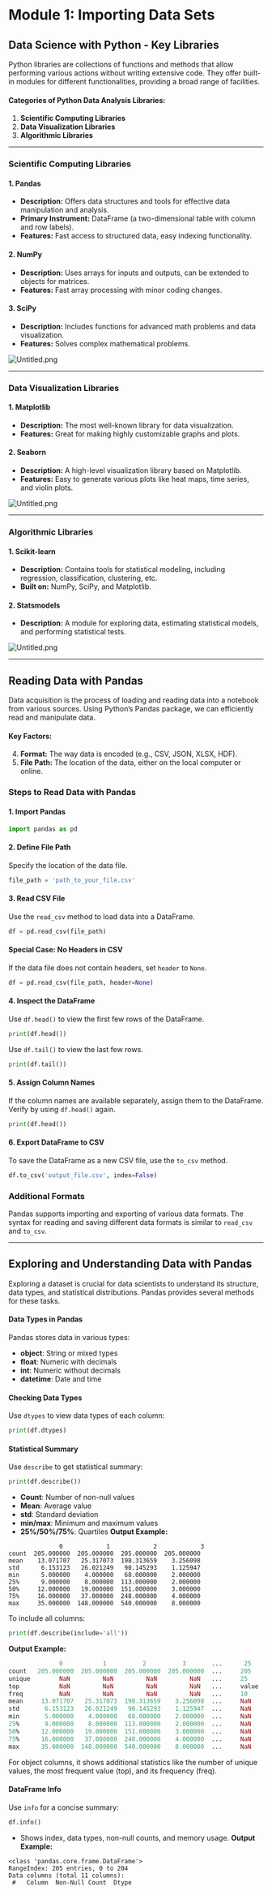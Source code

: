 

# Module 1: Importing Data Sets
## Data Science with Python - Key Libraries
Python libraries are collections of functions and methods that allow performing various actions without writing extensive code. They offer built-in modules for different functionalities, providing a broad range of facilities.
#### Categories of Python Data Analysis Libraries:
1. **Scientific Computing Libraries**
2. **Data Visualization Libraries**
3. **Algorithmic Libraries**

___
### Scientific Computing Libraries
#### 1. **Pandas**
- **Description:** Offers data structures and tools for effective data manipulation and analysis.
- **Primary Instrument:** DataFrame (a two-dimensional table with column and row labels).
- **Features:** Fast access to structured data, easy indexing functionality.
#### 2. **NumPy**
- **Description:** Uses arrays for inputs and outputs, can be extended to objects for matrices.
- **Features:** Fast array processing with minor coding changes.
#### 3. **SciPy**
- **Description:** Includes functions for advanced math problems and data visualization.
- **Features:** Solves complex mathematical problems.

![Untitled.png](https://prod-files-secure.s3.us-west-2.amazonaws.com/03e82b26-cccb-4906-bb56-adabcbdc0655/997ac361-58a8-4f04-bb0f-79fea4baa761/Untitled.png?X-Amz-Algorithm=AWS4-HMAC-SHA256&X-Amz-Content-Sha256=UNSIGNED-PAYLOAD&X-Amz-Credential=ASIAZI2LB4663I64GRKW%2F20250129%2Fus-west-2%2Fs3%2Faws4_request&X-Amz-Date=20250129T171303Z&X-Amz-Expires=3600&X-Amz-Security-Token=IQoJb3JpZ2luX2VjEIn%2F%2F%2F%2F%2F%2F%2F%2F%2F%2FwEaCXVzLXdlc3QtMiJIMEYCIQD6ut7enLWjyIBKBYX05PeMvoNBT0nQte8XvLF7yf%2FBOAIhAJExPMxENEJyzfLiwJyOPV8Czd%2BMbaGvUX9SY3HjUIvuKogECJL%2F%2F%2F%2F%2F%2F%2F%2F%2F%2FwEQABoMNjM3NDIzMTgzODA1Igw%2B%2BXpxSd5GJjkpy8sq3AMyI5RE3isjvKONvS2P0epPMkmiy%2BKEmIqbQobDu9fvD4GZrgjPY5ZM7RHDpzmg594MJ0UU%2FVMVl%2Fkyt1olalqqadUNhbUMW3MAgbZB6rhcuUhPIy1a4tQjEYpYqnDZQ8vg7SxMhi075RiOBxCDItURX7RpI3rNp0WEAcyYrv7dDotm83HQnQi06AaYKP0ZWYBZWm2NL5L8WYq6rshRq3tx7R%2BegD3i5Bsu142OQ%2Fs3SB8RLOmME1aKdXuRLEGm98f4RusDWjxqfUvApTiEa%2FChZMhEduHNmqyulJ2RushHsWSGaIi%2BeuZq1Lvz%2FvoZU68oYI%2FYIn5Yf%2Fs%2Bg%2BljnDotkFMC%2BAUCT4poh2JDSs9FgwN3wa5G28AxywSWzOUSOA8x0csspNzRjyv2tnG87hH%2BpkQafkgrg7vrB713EgZfw04HMF7nP%2BeIdPnZJEh6GSX4y%2Bbuz%2BFmokgPfMFDvw8cXuymWEdEVhFvtopVferwQlCP532ydrN1J%2FNCeAUP0ejrZi2hTpXPwcHIsXve4qoYOWiuUjq%2F8fIQ31Zi0QwGzc1nN9XX%2BhdOOPvxujWJWiesXgt6X%2BbHedz3GOHy%2FIuGI0HUde1OOREe1hXSuRqRchQJZa3lnVZQ0aCpEzDfvem8BjqkAbx%2FA8TgPcJddN1vI1nRcNA2g1j62QYYW2LWds6aBJMuen9sblBPt0eikj%2FQqQkpmYAIL3ywKvhnfqtXPjA80Xh8wSVq0j73e5qhwEiuYQp2uqA%2B75k4%2B2fF%2B2%2BDP%2FU6128Yzq0plep9Jwr0puufKKyknoS%2BOiaJkSZthZKxY33%2Fy5lKN%2FSvFTtMx9otcKjBv2Popz7RbnpV0Bj6bZSaCiFO%2FWkx&X-Amz-Signature=7fd3b5bf6e42896c002f2fd588d3a4497414e3bfac8ede2f4352270d9547cbff&X-Amz-SignedHeaders=host&x-id=GetObject)
___
### Data Visualization Libraries
#### 1. **Matplotlib**
- **Description:** The most well-known library for data visualization.
- **Features:** Great for making highly customizable graphs and plots.
#### 2. **Seaborn**
- **Description:** A high-level visualization library based on Matplotlib.
- **Features:** Easy to generate various plots like heat maps, time series, and violin plots.

![Untitled.png](https://prod-files-secure.s3.us-west-2.amazonaws.com/03e82b26-cccb-4906-bb56-adabcbdc0655/733d1e42-5a53-4fd8-90c1-3d85254369a6/Untitled.png?X-Amz-Algorithm=AWS4-HMAC-SHA256&X-Amz-Content-Sha256=UNSIGNED-PAYLOAD&X-Amz-Credential=ASIAZI2LB466TLT2DRD7%2F20250129%2Fus-west-2%2Fs3%2Faws4_request&X-Amz-Date=20250129T171301Z&X-Amz-Expires=3600&X-Amz-Security-Token=IQoJb3JpZ2luX2VjEIn%2F%2F%2F%2F%2F%2F%2F%2F%2F%2FwEaCXVzLXdlc3QtMiJHMEUCIDy12FJRdNEKtuXZVUbx6y8aEWSLU8oFZY7uuG9hqb6tAiEArkZaUAWN5Q8c%2FaRNHmGhE3WI4C6iB8B8t%2FpM%2BAHxSAMqiAQIkv%2F%2F%2F%2F%2F%2F%2F%2F%2F%2FARAAGgw2Mzc0MjMxODM4MDUiDEabr5OUpIM8xVPreircA9lm6tG5cS55oRHNWlpi%2BwO4RBLVJWHAGqlAAIkGdD61O%2B7zuwrj7%2Bl3a66KfVww7RbcyT5ud52zzLbnGgSFMaC5%2FZnjOYlWWwZ45uqGQMJtShIPVEhOUMmAv8yLOvcAxcATBGv1HaHct05FQIdTxb%2B2vJA3tMl2IX1WWUxobN5FGagQHlJzHSOLawE5UaC39%2BJT67NWDkXn86dr2Ji6COHywsoeFkNvtIMQPvOEFtyN5VghVYfKrLNBzlWolK%2FGQ2IddmxCA8DZC9UxeJ98NWW2Oko%2FHdpferkFTNTZJYaTqmsDKrZkIxSqxw%2BdJpJ1IJUE3WGhqtkifyBoldtUCi771vDdRHbSAXKhN2wtv8%2FpxUgl%2BiJk1S3fi8R445XO2J52hqo09tm%2F8o%2F4awaY1VvjEveylaM0q78pcRu1%2FAZXbUeqrlxiFyc0w1DXvBKfZdNSfzNHNX5YmHHlE%2FTLS0Kl5Z5%2ByjVIEQxewBhA8gWL5ZCrRwl1HUED3n6ze%2FxybHNSCCL1QJwb6OeryPtnMmBhwlbckciay98wCzbvcdWnUcOFIoTKwgE2NirGQrUm8XSm0%2BVdYcOVkZx9cEGF1x6V1AXWaHIa9O1a9b%2FCKJ8N3wA7DaGimXOUVLnVMJu96bwGOqUBRkcqljpUvWMlgW7PS%2Fmog%2FejjcY3kKhppKUOSY7F%2BiZO8AxLOdtFBf7%2BSuzgUZtO26KyWMmgUIsY4F9O3UOELPrCbvuvduSyx5dIWfSbEOk8FHhk%2BTk5qL6DcNlVtHF47VXHEbIrdxgSrOkmDd8u9kIzqs0g1Upt7ySvhZfh4WEC6aLwGKdKejjGEP5lP8v8zwO6jMu4EIzJQOxJEO1Pl7cVJYnr&X-Amz-Signature=c9430385b3f2cb9d97ee12a1c0afc9f343f8a4431ad98d7140151541084b9fc0&X-Amz-SignedHeaders=host&x-id=GetObject)
___
### Algorithmic Libraries
#### 1. **Scikit-learn**
- **Description:** Contains tools for statistical modeling, including regression, classification, clustering, etc.
- **Built on:** NumPy, SciPy, and Matplotlib.
#### 2. **Statsmodels**
- **Description:** A module for exploring data, estimating statistical models, and performing statistical tests.

![Untitled.png](https://prod-files-secure.s3.us-west-2.amazonaws.com/03e82b26-cccb-4906-bb56-adabcbdc0655/c62885f5-417d-4179-834f-d68f8f2bdf39/Untitled.png?X-Amz-Algorithm=AWS4-HMAC-SHA256&X-Amz-Content-Sha256=UNSIGNED-PAYLOAD&X-Amz-Credential=ASIAZI2LB466TLT2DRD7%2F20250129%2Fus-west-2%2Fs3%2Faws4_request&X-Amz-Date=20250129T171301Z&X-Amz-Expires=3600&X-Amz-Security-Token=IQoJb3JpZ2luX2VjEIn%2F%2F%2F%2F%2F%2F%2F%2F%2F%2FwEaCXVzLXdlc3QtMiJHMEUCIDy12FJRdNEKtuXZVUbx6y8aEWSLU8oFZY7uuG9hqb6tAiEArkZaUAWN5Q8c%2FaRNHmGhE3WI4C6iB8B8t%2FpM%2BAHxSAMqiAQIkv%2F%2F%2F%2F%2F%2F%2F%2F%2F%2FARAAGgw2Mzc0MjMxODM4MDUiDEabr5OUpIM8xVPreircA9lm6tG5cS55oRHNWlpi%2BwO4RBLVJWHAGqlAAIkGdD61O%2B7zuwrj7%2Bl3a66KfVww7RbcyT5ud52zzLbnGgSFMaC5%2FZnjOYlWWwZ45uqGQMJtShIPVEhOUMmAv8yLOvcAxcATBGv1HaHct05FQIdTxb%2B2vJA3tMl2IX1WWUxobN5FGagQHlJzHSOLawE5UaC39%2BJT67NWDkXn86dr2Ji6COHywsoeFkNvtIMQPvOEFtyN5VghVYfKrLNBzlWolK%2FGQ2IddmxCA8DZC9UxeJ98NWW2Oko%2FHdpferkFTNTZJYaTqmsDKrZkIxSqxw%2BdJpJ1IJUE3WGhqtkifyBoldtUCi771vDdRHbSAXKhN2wtv8%2FpxUgl%2BiJk1S3fi8R445XO2J52hqo09tm%2F8o%2F4awaY1VvjEveylaM0q78pcRu1%2FAZXbUeqrlxiFyc0w1DXvBKfZdNSfzNHNX5YmHHlE%2FTLS0Kl5Z5%2ByjVIEQxewBhA8gWL5ZCrRwl1HUED3n6ze%2FxybHNSCCL1QJwb6OeryPtnMmBhwlbckciay98wCzbvcdWnUcOFIoTKwgE2NirGQrUm8XSm0%2BVdYcOVkZx9cEGF1x6V1AXWaHIa9O1a9b%2FCKJ8N3wA7DaGimXOUVLnVMJu96bwGOqUBRkcqljpUvWMlgW7PS%2Fmog%2FejjcY3kKhppKUOSY7F%2BiZO8AxLOdtFBf7%2BSuzgUZtO26KyWMmgUIsY4F9O3UOELPrCbvuvduSyx5dIWfSbEOk8FHhk%2BTk5qL6DcNlVtHF47VXHEbIrdxgSrOkmDd8u9kIzqs0g1Upt7ySvhZfh4WEC6aLwGKdKejjGEP5lP8v8zwO6jMu4EIzJQOxJEO1Pl7cVJYnr&X-Amz-Signature=c9457a8041698652f26f5aa3a46dd2d3dd9a29bbafff06c07335e9fffebbf04e&X-Amz-SignedHeaders=host&x-id=GetObject)
___
## Reading Data with Pandas
Data acquisition is the process of loading and reading data into a notebook from various sources. Using Python’s Pandas package, we can efficiently read and manipulate data.
#### Key Factors:
4. **Format:** The way data is encoded (e.g., CSV, JSON, XLSX, HDF).
5. **File Path:** The location of the data, either on the local computer or online.
### Steps to Read Data with Pandas
#### 1. **Import Pandas**
```python
import pandas as pd
```
#### 2. **Define File Path**
Specify the location of the data file.
```python
file_path = 'path_to_your_file.csv'
```
#### 3. **Read CSV File**
Use the `read_csv` method to load data into a DataFrame.
```python
df = pd.read_csv(file_path)
```
#### Special Case: No Headers in CSV
If the data file does not contain headers, set `header` to `None`.
```python
df = pd.read_csv(file_path, header=None)
```
#### 4. **Inspect the DataFrame**
Use `df.head()` to view the first few rows of the DataFrame.
```python
print(df.head())
```
Use `df.tail()` to view the last few rows.
```python
print(df.tail())
```
#### 5. **Assign Column Names**
If the column names are available separately, assign them to the DataFrame.
Verify by using `df.head()` again.
```python
print(df.head())
```
#### 6. **Export DataFrame to CSV**
To save the DataFrame as a new CSV file, use the `to_csv` method.
```python
df.to_csv('output_file.csv', index=False)
```
### Additional Formats
Pandas supports importing and exporting of various data formats. The syntax for reading and saving different data formats is similar to `read_csv` and `to_csv`.
___
## Exploring and Understanding Data with Pandas
Exploring a dataset is crucial for data scientists to understand its structure, data types, and statistical distributions. Pandas provides several methods for these tasks.
#### Data Types in Pandas
Pandas stores data in various types:
- **object**: String or mixed types
- **float**: Numeric with decimals
- **int**: Numeric without decimals
- **datetime**: Date and time
#### Checking Data Types
Use `dtypes` to view data types of each column:
```python
print(df.dtypes)
```
#### Statistical Summary
Use `describe` to get statistical summary:
```python
print(df.describe())
```
- **Count**: Number of non-null values
- **Mean**: Average value
- **std**: Standard deviation
- **min/max**: Minimum and maximum values
- **25%/50%/75%**: Quartiles
**Output Example:**
```plain text
              0            1            2            3
count  205.000000  205.000000  205.000000  205.000000
mean    13.071707   25.317073  198.313659    3.256098
std      6.153123   26.021249   90.145293    1.125947
min      5.000000    4.000000   68.000000    2.000000
25%      9.000000    8.000000  113.000000    2.000000
50%     12.000000   19.000000  151.000000    3.000000
75%     16.000000   37.000000  248.000000    4.000000
max     35.000000  148.000000  540.000000    8.000000
```
To include all columns:
```python
print(df.describe(include='all'))
```
**Output Example:**
```r
              0           1          2          3       ...      25       26       27
count   205.000000  205.000000  205.000000  205.000000  ...     205      205      205
unique        NaN         NaN         NaN         NaN   ...     25       25       25
top           NaN         NaN         NaN         NaN   ...     value    value    value
freq          NaN         NaN         NaN         NaN   ...     10       10       10
mean     13.071707   25.317073  198.313659    3.256098  ...     NaN      NaN      NaN
std       6.153123   26.021249   90.145293    1.125947  ...     NaN      NaN      NaN
min       5.000000    4.000000   68.000000    2.000000  ...     NaN      NaN      NaN
25%       9.000000    8.000000  113.000000    2.000000  ...     NaN      NaN      NaN
50%      12.000000   19.000000  151.000000    3.000000  ...     NaN      NaN      NaN
75%      16.000000   37.000000  248.000000    4.000000  ...     NaN      NaN      NaN
max      35.000000  148.000000  540.000000    8.000000  ...     NaN      NaN      NaN
```
For object columns, it shows additional statistics like the number of unique values, the most frequent value (top), and its frequency (freq).
#### DataFrame Info
Use `info` for a concise summary:
```python
df.info()
```
- Shows index, data types, non-null counts, and memory usage.
**Output Example:**
```less
<class 'pandas.core.frame.DataFrame'>
RangeIndex: 205 entries, 0 to 204
Data columns (total 11 columns):
 #   Column  Non-Null Count  Dtype

